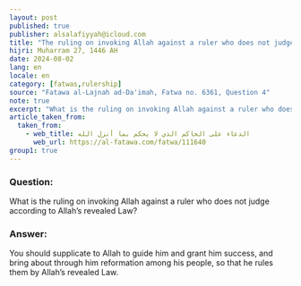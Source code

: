 ```yaml
---
layout: post
published: true
publisher: alsalafiyyah@icloud.com
title: "The ruling on invoking Allah against a ruler who does not judge according to Shari'ah"
hijri: Muharram 27, 1446 AH
date: 2024-08-02
lang: en
locale: en
category: [fatwas,rulership]
source: "Fatawa al-Lajnah ad-Da'imah, Fatwa no. 6361, Question 4"
note: true
excerpt: "What is the ruling on invoking Allah against a ruler who does not judge according to Allah’s revealed Law?"
article_taken_from: 
  taken_from:
    - web_title: الدعاء على الحاكم الذي لا يحكم بما أنزل الله
      web_url: https://al-fatawa.com/fatwa/111640
group1: true
--- 
```


### Question: 
What is the ruling on invoking Allah against a ruler who does not judge according to Allah’s revealed Law? 

### Answer: 
You should supplicate to Allah to guide him and grant him success, and bring about through him reformation among his people, so that he rules them by Allah’s revealed Law.
